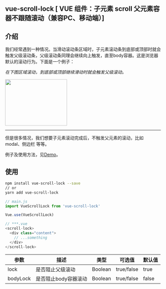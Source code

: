 ## vue-scroll-lock [ VUE 组件：子元素 scroll 父元素容器不跟随滚动（兼容PC、移动端）]

## 介绍
我们经常遇到一种情况。当滑动滚动条区域时，子元素滚动条到底部或顶部时就会触发父级滚动条，父级滚动条同理会继续向上触发，直至body容器。这是浏览器默认的滚动行为。下面是一个例子：

*在下图区域滚动，到底部或顶部继续滑动时就会触发父级滚动。*

<div style="height: 150px; width: 200px; overflow: scroll">
  <img style="width: 100%;" src="http://7xl432.com1.z0.glb.clouddn.com/vue-scroll-lock__demo1.jpg"></img>
  <img style="width: 100%;" src="http://7xl432.com1.z0.glb.clouddn.com/vue-scroll-lock__demo1.jpg"></img>
</div>

---

但是很多情况，我们想要子元素滚动完成后，不触发父元素的滚动，比如 modal、侧边栏 等等。

例子及使用方法，见[Demo](#demo)。


## 使用
```bash
npm install vue-scroll-lock --save
// or
yarn add vue-scroll-lock
```

```js
// main.js
import VueScrollLock from 'vue-scroll-lock'

Vue.use(VueScrollLock)

// ***.vue
<scroll-lock>
  <div class="content">
    // ...something
  </div>
</scroll-lock>
```

| 参数 | 描述 | 类型 | 可选值 | 默认值 |
| --- | --- | --- | --- | --- |
| lock | 是否阻止父级滚动 |Boolean | true/false | true |
| bodyLock | 是否阻止body容器滚动 |Boolean | true/false | false |
